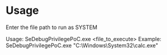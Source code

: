 # Usage

Enter the file path to run as SYSTEM

Usage: SeDebugPrivilegePoC.exe <file_to_execute>
Example: SeDebugPrivilegePoC.exe "C:\Windows\System32\calc.exe"